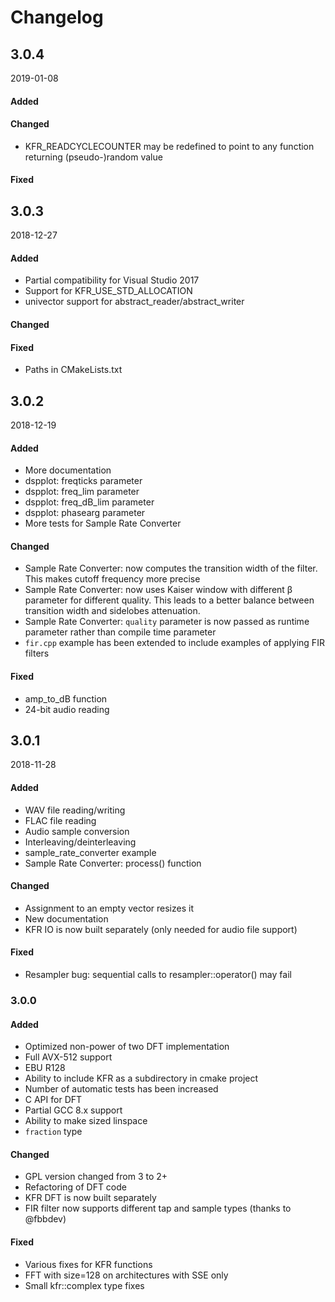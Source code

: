 # Changelog

## 3.0.4

2019-01-08

#### Added

#### Changed

- KFR_READCYCLECOUNTER may be redefined to point to any function returning (pseudo-)random value

#### Fixed

## 3.0.3

2018-12-27

#### Added

- Partial compatibility for Visual Studio 2017
- Support for KFR_USE_STD_ALLOCATION
- univector support for abstract_reader/abstract_writer

#### Changed

#### Fixed

- Paths in CMakeLists.txt

## 3.0.2

2018-12-19

#### Added

- More documentation
- dspplot: freqticks parameter
- dspplot: freq_lim parameter
- dspplot: freq_dB_lim parameter
- dspplot: phasearg parameter
- More tests for Sample Rate Converter

#### Changed

- Sample Rate Converter: now computes the transition width of the filter. This makes cutoff frequency more precise
- Sample Rate Converter: now uses Kaiser window with different &beta; parameter for different quality. This leads to a better balance between transition width and sidelobes attenuation.
- Sample Rate Converter: `quality` parameter is now passed as runtime parameter rather than compile time parameter
- `fir.cpp` example has been extended to include examples of applying FIR filters

#### Fixed

- amp_to_dB function
- 24-bit audio reading

## 3.0.1

2018-11-28

#### Added

- WAV file reading/writing
- FLAC file reading
- Audio sample conversion
- Interleaving/deinterleaving
- sample_rate_converter example
- Sample Rate Converter: process() function

#### Changed

- Assignment to an empty vector resizes it
- New documentation
- KFR IO is now built separately (only needed for audio file support)

#### Fixed

- Resampler bug: sequential calls to resampler::operator() may fail

### 3.0.0

#### Added

- Optimized non-power of two DFT implementation
- Full AVX-512 support
- EBU R128
- Ability to include KFR as a subdirectory in cmake project
- Number of automatic tests has been increased
- C API for DFT
- Partial GCC 8.x support
- Ability to make sized linspace
- `fraction` type

#### Changed

- GPL version changed from 3 to 2+
- Refactoring of DFT code
- KFR DFT is now built separately
- FIR filter now supports different tap and sample types (thanks to @fbbdev)

#### Fixed

- Various fixes for KFR functions
- FFT with size=128 on architectures with SSE only
- Small kfr::complex type fixes
